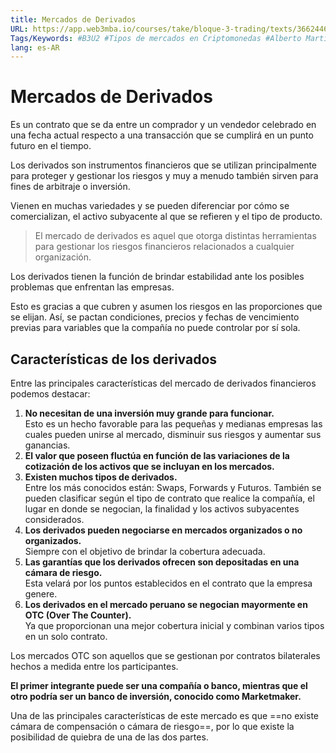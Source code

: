 ```yaml
---
title: Mercados de Derivados
URL: https://app.web3mba.io/courses/take/bloque-3-trading/texts/36624469-u2-05-i-mercados-de-derivados
Tags/Keywords: #B3U2 #Tipos de mercados en Criptomonedas #Alberto Martín #derivados #Mercado de Derivados
lang: es-AR
---
```

# Mercados de Derivados
Es un contrato que se da entre un comprador y un vendedor celebrado en una fecha actual respecto a una transacción que se cumplirá en un punto futuro en el tiempo.

Los derivados son instrumentos financieros que se utilizan principalmente para proteger y gestionar los riesgos y muy a menudo también sirven para fines de arbitraje o inversión.

Vienen en muchas variedades y se pueden diferenciar por cómo se comercializan, el activo subyacente al que se refieren y el tipo de producto.

> El mercado de derivados es aquel que otorga distintas herramientas para gestionar los riesgos financieros relacionados a cualquier organización. 

Los derivados tienen la función de brindar estabilidad ante los posibles problemas que enfrentan las empresas. 

Esto es gracias a que cubren y asumen los riesgos en las proporciones que se elijan. Así, se pactan condiciones, precios y fechas de vencimiento previas para variables que la compañía no puede controlar por sí sola.

## Características de los derivados
Entre las principales características del mercado de derivados financieros podemos destacar:
1. **No necesitan de una inversión muy grande para funcionar.**   
    Esto es un hecho favorable para las pequeñas y medianas empresas las cuales pueden unirse al mercado, disminuir sus riesgos y aumentar sus ganancias.
2. **El valor que poseen fluctúa en función de las variaciones de la cotización de los activos que se incluyan en los mercados.**
3. **Existen muchos tipos de derivados.**  
    Entre los más conocidos están: Swaps, Forwards y Futuros. También se pueden clasificar según el tipo de contrato que realice la compañía, el lugar en donde se negocian, la finalidad y los activos subyacentes considerados.
4. **Los derivados pueden negociarse en mercados organizados o no organizados.**  
    Siempre con el objetivo de brindar la cobertura adecuada.
5. **Las garantías que los derivados ofrecen son depositadas en una cámara de riesgo.**  
    Esta velará por los puntos establecidos en el contrato que la empresa genere.
6. **Los derivados en el mercado peruano se negocian mayormente en OTC (Over The Counter).**  
    Ya que proporcionan una mejor cobertura inicial y combinan varios tipos en un solo contrato.

Los mercados OTC son aquellos que se gestionan por contratos bilaterales hechos a medida entre los participantes. 

**El primer integrante puede ser una compañía o banco, mientras que el otro podría ser un banco de inversión, conocido como Marketmaker.** 

Una de las principales características de este mercado es que ==no existe cámara de compensación o cámara de riesgo==, por lo que existe la posibilidad de quiebra de una de las dos partes.